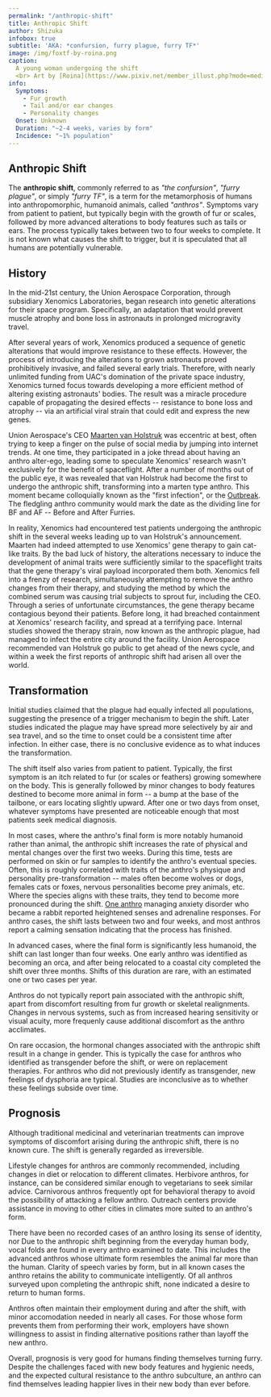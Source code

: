 ```yaml
---
permalink: "/anthropic-shift"
title: Anthropic Shift
author: Shizuka
infobox: true
subtitle: 'AKA: *confursion, furry plague, furry TF*'
image: /img/foxtf-by-roina.png
caption:
  A young woman undergoing the shift
  <br> Art by [Roina](https://www.pixiv.net/member_illust.php?mode=medium&illust_id=73111346)
info:
  Symptoms:
    - Fur growth
    - Tail and/or ear changes
    - Personality changes
  Onset: Unknown
  Duration: "~2-4 weeks, varies by form"
  Incidence: "~1% population"
---
```


## Anthropic Shift

The **anthropic shift**, commonly referred to as *"the confursion"*, *"furry
plague"*, or simply *"furry TF"*, is a term for the metamorphosis of humans into
anthropomorphic, humanoid animals, called *"anthros"*. Symptoms vary from
patient to patient, but typically begin with the growth of fur or scales,
followed by more advanced alterations to body features such as tails or ears.
The process typically takes between two to four weeks to complete. It is not
known what causes the shift to trigger, but it is speculated that all humans are
potentially vulnerable.


## History

In the mid-21st century, the Union Aerospace Corporation, through subsidiary
Xenomics Laboratories, began research into genetic alterations for their space
program. Specifically, an adaptation that would prevent muscle atrophy and bone
loss in astronauts in prolonged microgravity travel.

After several years of work, Xenomics produced a sequence of genetic alterations
that would improve resistance to these effects. However, the process of
introducing the alterations to grown astronauts proved prohibitively invasive,
and failed several early trials. Therefore, with nearly unlimited funding from
UAC's domination of the private space industry, Xenomics turned focus towards
developing a more efficient method of altering existing astronauts' bodies. The
result was a miracle procedure capable of propagating the desired effects --
resistance to bone loss and atrophy -- via an artificial viral strain that could
edit and express the new genes.

Union Aerospace's CEO [Maarten van Holstruk](/characters/patient-zero) was
eccentric at best, often trying to keep a finger on the pulse of social media by
jumping into internet trends. At one time, they participated in a joke thread
about having an anthro alter-ego, leading some to speculate Xenomics' research
wasn't exclusively for the benefit of spaceflight. After a number of months out
of the public eye, it was revealed that van Holstruk had become the first to
undergo the anthropic shift, transforming into a marten type anthro. This moment
became colloquially known as the "first infection", or the
[Outbreak](/events/outbreak). The fledgling anthro community would mark the date
as the dividing line for BF and AF -- Before and After Furries.

In reality, Xenomics had encountered test patients undergoing the anthropic
shift in the several weeks leading up to van Holstruk's announcement. Maarten
had indeed attempted to use Xenomics' gene therapy to gain cat-like traits. By
the bad luck of history, the alterations necessary to induce the development of
animal traits were sufficiently similar to the spaceflight traits that the gene
therapy's viral payload incorporated them both. Xenomics fell into a frenzy of
research, simultaneously attempting to remove the anthro changes from their
therapy, and studying the method by which the combined serum was causing trial
subjects to sprout fur, including the CEO. Through a series of unfortunate
circumstances, the gene therapy became contagious beyond their patients. Before
long, it had breached containment at Xenomics' research facility, and spread at
a terrifying pace. Internal studies showed the therapy strain, now known as the
anthropic plague, had managed to infect the entire city around the facility.
Union Aerospace recommended van Holstruk go public to get ahead of the news
cycle, and within a week the first reports of anthropic shift had arisen all
over the world.


## Transformation

Initial studies claimed that the plague had equally infected all populations,
suggesting the presence of a trigger mechanism to begin the shift. Later studies
indicated the plague may have spread more selectively by air and sea travel, and
so the time to onset could be a consistent time after infection. In either case,
there is no conclusive evidence as to what induces the transformation.

The shift itself also varies from patient to patient. Typically, the first
symptom is an itch related to fur (or scales or feathers) growing somewhere on
the body. This is generally followed by minor changes to body features destined
to become more animal in form -- a bump at the base of the tailbone, or ears
locating slightly upward. After one or two days from onset, whatever symptoms
have presented are noticeable enough that most patients seek medical diagnosis.

In most cases, where the anthro's final form is more notably humanoid rather
than animal, the anthropic shift increases the rate of physical and mental
changes over the first two weeks. During this time, tests are performed on skin
or fur samples to identify the anthro's eventual species. Often, this is roughly
correlated with traits of the anthro's physique and personality
pre-transformation -- males often become wolves or dogs, females cats or foxes,
nervous personalities become prey animals, etc. Where the species aligns with
these traits, they tend to become more pronounced during the shift.
[One anthro](/characters/shizuka) managing anxiety disorder who became a rabbit
reported heightened senses and adrenaline responses. For anthro cases, the shift
lasts between two and four weeks, and most anthros report a calming sensation
indicating that the process has finished.

In advanced cases, where the final form is significantly less humanoid, the
shift can last longer than four weeks. One early anthro was identified as
becoming an orca, and after being relocated to a coastal city completed the
shift over three months. Shifts of this duration are rare, with an estimated one
or two cases per year.

Anthros do not typically report pain associated with the anthropic shift, apart
from discomfort resulting from fur growth or skeletal realignments. Changes in
nervous systems, such as from increased hearing sensitivity or visual acuity,
more frequenly cause additional discomfort as the anthro acclimates.

On rare occasion, the hormonal changes associated with the anthropic shift
result in a change in gender. This is typically the case for anthros who
identified as transgender before the shift, or were on replacement therapies.
For anthros who did not previously identify as transgender, new feelings of
dysphoria are typical. Studies are inconclusive as to whether these feelings
subside over time.


## Prognosis

Although traditional medicinal and veterinarian treatments can improve symptoms
of discomfort arising during the anthropic shift, there is no known cure. The
shift is generally regarded as irreversible.

Lifestyle changes for anthros are commonly recommended, including changes in
diet or relocation to different climates. Herbivore anthros, for instance, can
be considered similar enough to vegetarians to seek similar advice. Carnivorous
anthros frequently opt for behavioral therapy to avoid the possibility of
attacking a fellow anthro. Outreach centers provide assistance in moving to
other cities in climates more suited to an anthro's form.

There have been no recorded cases of an anthro losing its sense of identity, nor
Due to the anthropic shift beginning from the everyday human body, vocal folds
are found in every anthro examined to date. This includes the advanced anthros
whose ultimate form resembles the animal far more than the human. Clarity of
speech varies by form, but in all known cases the anthro retains the ability to
communicate intelligently. Of all anthros surveyed upon completing the anthropic
shift, none indicated a desire to return to human forms.

Anthros often maintain their employment during and after the shift, with minor
accomodation needed in nearly all cases. For those whose form prevents them from
performing their work, employers have shown willingness to assist in finding
alternative positions rather than layoff the new anthro.

Overall, prognosis is very good for humans finding themselves turning furry.
Despite the challenges faced with new body features and hygienic needs, and the
expected cultural resistance to the anthro subculture, an anthro can find
themselves leading happier lives in their new body than ever before.
